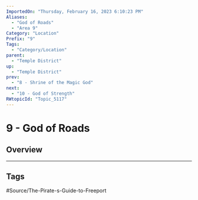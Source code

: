 ```yaml
---
ImportedOn: "Thursday, February 16, 2023 6:10:23 PM"
Aliases:
  - "God of Roads"
  - "Area 9"
Category: "Location"
Prefix: "9"
Tags:
  - "Category/Location"
parent:
  - "Temple District"
up:
  - "Temple District"
prev:
  - "8 - Shrine of the Magic God"
next:
  - "10 - God of Strength"
RWtopicId: "Topic_5117"
---
```

# 9 - God of Roads
## Overview

---
## Tags
#Source/The-Pirate-s-Guide-to-Freeport

